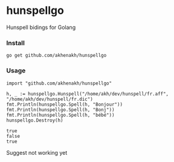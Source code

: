 hunspellgo
==========

Hunspell bidings for Golang

### Install 
    go get github.com/akhenakh/hunspellgo 

### Usage
    import "github.com/akhenakh/hunspellgo" 

    h, _ := hunspellgo.Hunspell("/home/akh/dev/hunspell/fr.aff", "/home/akh/dev/hunspell/fr.dic")
    fmt.Println(hunspellgo.Spell(h, "Bonjour"))
    fmt.Println(hunspellgo.Spell(h, "Bonj"))
    fmt.Println(hunspellgo.Spell(h, "bébé"))
    hunspellgo.Destroy(h)
    
    true
    false
    true

Suggest not working yet
